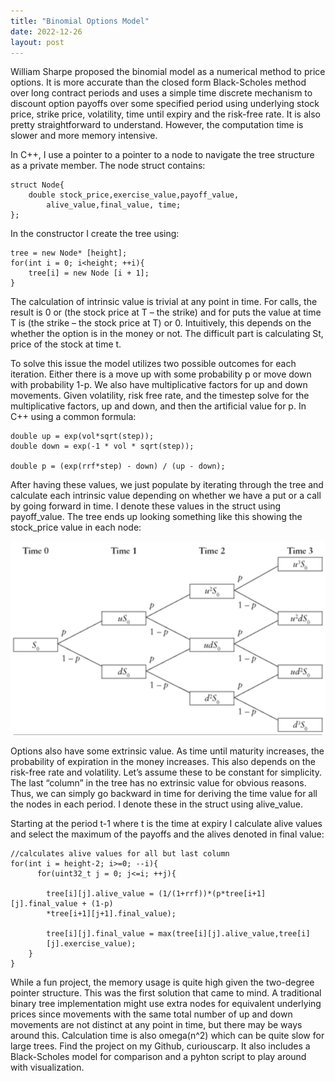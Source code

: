 ```yaml
---
title: "Binomial Options Model"
date: 2022-12-26
layout: post
---
```


William Sharpe proposed the binomial model as a numerical method to price options. 
It is more accurate than the closed form Black-Scholes method over long contract periods and 
uses a simple time discrete mechanism to discount option payoffs over some specified period 
using underlying stock price, strike price, volatility, time until expiry and the risk-free rate. 
It is also pretty straightforward to understand. 
However, the computation time is slower and more memory intensive.

In C++, I use a pointer to a pointer to a node to navigate the tree structure as a private member. 
The node struct contains: 

````
struct Node{
	double stock_price,exercise_value,payoff_value,
        alive_value,final_value, time;
};
````

In the constructor I create the tree using:

````
tree = new Node* [height];
for(int i = 0; i<height; ++i){
	tree[i] = new Node [i + 1];
}
````

The calculation of intrinsic value is trivial at any point in time. For calls, the result is 0 or (the stock price at T – the strike) and for puts the value at time T is (the strike – the stock price at T) or 0. Intuitively, this depends on the whether the option is in the money or not. The difficult part is calculating St, price of the stock at time t. 

To solve this issue the model utilizes two possible outcomes for each iteration. 
Either there is a move up with some probability p or move down with probability 1-p. 
We also have multiplicative factors for up and down movements. 
Given volatility, risk free rate, and the timestep solve for the multiplicative factors, up and down,
and then the artificial value for p. In C++ using a common formula:

````
double up = exp(vol*sqrt(step));
double down = exp(-1 * vol * sqrt(step));

double p = (exp(rrf*step) - down) / (up - down);
````

After having these values, we just populate by iterating through the tree and calculate each intrinsic 
value depending on whether we have a put or a call by going forward in time. 
I denote these values in the struct using payoff_value. 
The tree ends up looking something like this showing the stock_price value in each node:

![tree](/assets/images/binomial_tree.png)

Options also have some extrinsic value. As time until maturity increases, the probability of 
expiration in the money increases. 
This also depends on the risk-free rate and volatility. 
Let’s assume these to be constant for simplicity. 
The last “column” in the tree has no extrinsic value for obvious reasons. 
Thus, we can simply go backward in time for deriving the time value for all the nodes in each period.
I denote these in the struct using alive_value. 

Starting at the period t-1 where t is the time at expiry I calculate alive values and select the maximum of the payoffs and the alives denoted in final value: 

````
//calculates alive values for all but last column
for(int i = height-2; i>=0; --i){
	  for(uint32_t j = 0; j<=i; ++j){
    
	    tree[i][j].alive_value = (1/(1+rrf))*(p*tree[i+1][j].final_value + (1-p)
	    *tree[i+1][j+1].final_value);
      
	    tree[i][j].final_value = max(tree[i][j].alive_value,tree[i]
	    [j].exercise_value);
	}
}
````

While a fun project, the memory usage is quite high given the two-degree pointer structure. 
This was the first solution that came to mind. 
A traditional binary tree implementation might use extra nodes for equivalent underlying prices since movements with the same total number of up and down movements are not distinct at any point in time, but there may be ways around this. 
Calculation time is also omega(n^2) which can be quite slow for large trees. 
Find the project on my Github, curiouscarp. 
It also includes a Black-Scholes model for comparison and a pyhton script to play around with visualization.

